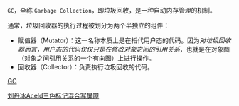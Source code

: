 
`GC`，全称 `Garbage Collection`，即垃圾回收，是一种自动内存管理的机制。


通常，垃圾回收器的执行过程被划分为两个半独立的组件：
-   赋值器（Mutator）：这一名称本质上是在指代用户态的代码。因为*对垃圾回收器而言，用户态的代码仅仅只是在修改对象之间的引用关系*，也就是在对象图（对象之间引用关系的一个有向图）上进行操作。
-   回收器（Collector）：负责执行垃圾回收的代码。




[GC](https://golang.design/go-questions/memgc/principal/)


[刘丹冰Aceld三色标记混合写屏障](https://www.yuque.com/aceld/golang/zhzanb)